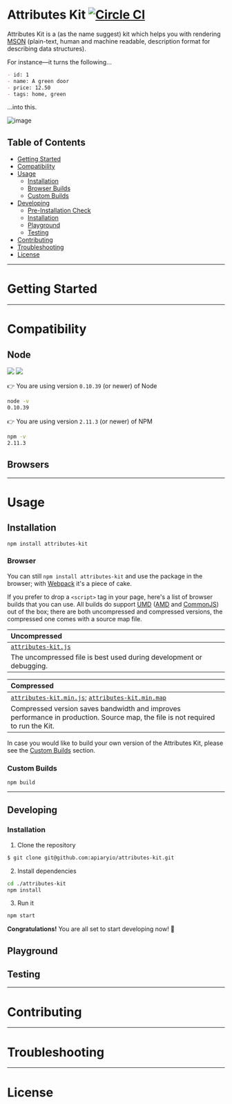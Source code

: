 # Attributes Kit [![Circle CI](circleci-badge)](circleci)

Attributes Kit is a (as the name suggest) kit which helps you with rendering [MSON](https://github.com/apiaryio/mson) (plain-text, human and machine readable, description format for describing data structures).

For instance—it turns the following...


```Markdown
- id: 1
- name: A green door
- price: 12.50
- tags: home, green
```

...into this.

![image](https://cloud.githubusercontent.com/assets/95191/9908622/d160352a-5c94-11e5-8c90-bc1e22b02664.png)

## Table of Contents

* [Getting Started](#getting-started)
* [Compatibility](#compatibility)
* [Usage](#usage)
  * [Installation](#installation)
  * [Browser Builds](#browser-builds)
  * [Custom Builds](#custom-builds)
* [Developing](#developing)
  * [Pre-Installation Check](#developing)
  * [Installation](#developing)
  * [Playground](#testing)
  * [Testing](#testing)
* [Contributing](#testing)
* [Troubleshooting](#testing)
* [License](#testing)

---

# Getting Started



---

# Compatibility

## Node

![](https://img.shields.io/npm/v/npm.svg)
![](https://img.shields.io/node/v/gh-badges.svg)

:point_right: You are using version `0.10.39` (or newer) of Node

```Bash
node -v
0.10.39
```

:point_right: You are using version `2.11.3` (or newer) of NPM

```Bash
npm -v
2.11.3
```

## Browsers


---

# Usage

## Installation

```
npm install attributes-kit
```

### Browser

You can still `npm install attributes-kit` and use the package in the browser; with [Webpack](http://webpack.github.io/) it's a piece of cake.

If you prefer to drop a `<script>` tag in your page, here's a list of browser builds that you can use. All builds do support [UMD](https://github.com/umdjs/umd) ([AMD](https://github.com/amdjs/amdjs-api/wiki/AMD) and [CommonJS](http://wiki.commonjs.org/wiki/CommonJS)) out of the box; there are both uncompressed and compressed versions, the compressed one comes with a source map file.

| Uncompressed            |
|:------------------------|
| [`attributes-kit.js`]() |
| The uncompressed file is best used during development or debugging. |

| Compressed                   |
|:-----------------------------|
| [`attributes-kit.min.js`](); [`attributes-kit.min.map`]() |
| Compressed version saves bandwidth and improves performance in production. Source map, the file is not required to run the Kit. |

In case you would like to build your own version of the Attributes Kit, please see the [Custom Builds](#custom-builds) section.

### Custom Builds

`npm build`

---

## Developing

### Installation

1. Clone the repository

  ```bash
  $ git clone git@github.com:apiaryio/attributes-kit.git
  ```

2. Install dependencies

  ```bash
  cd ./attributes-kit
  npm install
  ```

3. Run it

  ```bash
  npm start
  ```

**Congratulations!** You are all set to start developing now! :rocket:

## Playground

## Testing

---

# Contributing

---

# Troubleshooting

---

# License


[circleci-badge]: https://img.shields.io/circleci/token/b2737c94f42fff64565fe49cf0bd5d776f091bdd/project/apiaryio/attributes-kit/master.svg
[circleci]: https://circleci.com/gh/apiaryio/attributes-kit
